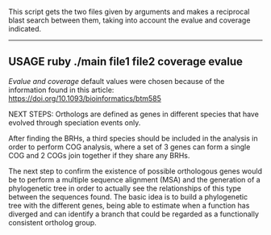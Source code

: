 This script gets the two files given by arguments and makes
a reciprocal blast search between them, taking into account the evalue
and coverage indicated. 

--------------------------------------------------------------------
USAGE
ruby ./main file1 file2 coverage evalue
--------------------------------------------------------------------

*Evalue and coverage* default values were chosen because of the information
found in this article: https://doi.org/10.1093/bioinformatics/btm585

NEXT STEPS:
Orthologs are defined as genes in different species that have evolved
through speciation events only. 

After finding the BRHs, a third species should be included in the analysis
in order to perform COG analysis, where a set of 3 genes can form a single
COG and 2 COGs join together if they share any BRHs. 

The next step to confirm the existence of possible orthologous genes
would be to perform a multiple sequence alignment (MSA) and the generation
of a phylogenetic tree in order to actually see the relationships of this
type between the sequences found. The basic idea is to build a phylogenetic
tree with the different genes, being able to estimate when a function has
diverged and can identify a branch that could be regarded as a functionally
consistent ortholog group.

